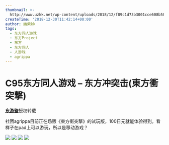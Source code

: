 ```yaml
---
thumbnail: >-
  http://www.uzkk.net/wp-content/uploads/2018/12/f89c1d73b3001cce608b58ece66e9909763576fd-825x480.jpg
createTime: '2018-12-30T11:42:14+00:00'
author: 幽紫kk
tags:
  - 东方同人游戏
  - 东方Project
  - 东方
  - 东方同人
  - 人游戏
  - agrippa
---
```


# C95东方同人游戏 – 东方冲突击(東方衝突撃)

[**东游鉴**](https://space.bilibili.com/364812769)授权转载

社团agrippa目前正在场贩《東方衝突撃》的试玩版，100日元就能体验得到。看样子在pad上可以游玩，所以是移动游戏？

![](http://www.uzkk.net/wp-content/uploads/2018/12/7c86e633d314adb474e05f0f4052d550987a53cf-768x1024.jpg) ![](http://www.uzkk.net/wp-content/uploads/2018/12/39a51a8038b9dc98a6884e9b1b12d912683a52a6.jpg) ![](http://www.uzkk.net/wp-content/uploads/2018/12/499095a4e2e15e3cc4d4ea25d550b4aec5a18b75-1024x1024.jpg) ![](http://www.uzkk.net/wp-content/uploads/2018/12/f89c1d73b3001cce608b58ece66e9909763576fd.jpg)
